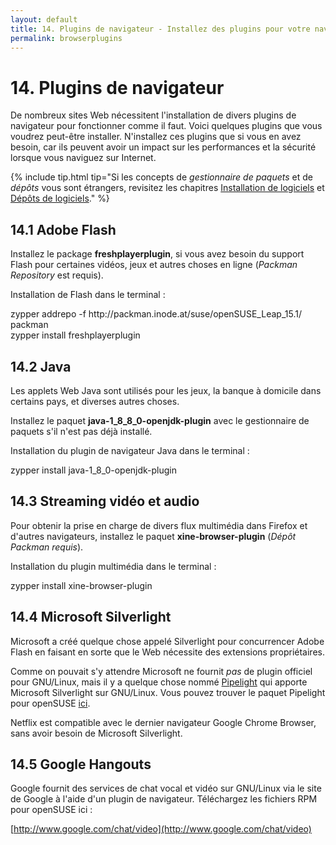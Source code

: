 ```yaml
---
layout: default
title: 14. Plugins de navigateur - Installez des plugins pour votre navigateur Web tels que Flash et Java
permalink: browserplugins
---
```


# 14. Plugins de navigateur

De nombreux sites Web nécessitent l'installation de divers plugins de navigateur pour fonctionner comme il faut. Voici quelques plugins que vous voudrez peut-être installer. N'installez ces plugins que si vous en avez besoin, car ils peuvent avoir un impact sur les performances et la sécurité lorsque vous naviguez sur Internet.

{% include tip.html tip="Si les concepts de *gestionnaire de paquets* et de *dépôts* vous sont étrangers, revisitez les chapitres [Installation de logiciels](installationpaquets) et [Dépôts de logiciels](depots)." %}

## 14.1 Adobe Flash

Installez le package **freshplayerplugin**, si vous avez besoin du support Flash pour certaines vidéos, jeux et autres choses en ligne (*Packman Repository* est requis).

Installation de Flash dans le terminal :

<div class="clroot">zypper addrepo -f http://packman.inode.at/suse/openSUSE_Leap_15.1/ packman</div>

<div class="clroot">zypper install freshplayerplugin</div>

## 14.2 Java

Les applets Web Java sont utilisés pour les jeux, la banque à domicile dans certains pays, et diverses autres choses.

Installez le paquet **java-1_8_8_0-openjdk-plugin** avec le gestionnaire de paquets s'il n'est pas déjà installé.

Installation du plugin de navigateur Java dans le terminal :

<div class="clroot">zypper install java-1_8_0-openjdk-plugin</div>

## 14.3 Streaming vidéo et audio

Pour obtenir la prise en charge de divers flux multimédia dans Firefox et d'autres navigateurs, installez le paquet **xine-browser-plugin** (*Dépôt Packman requis*).

Installation du plugin multimédia dans le terminal :

<div class="clroot">zypper install xine-browser-plugin</div>

## 14.4 Microsoft Silverlight

Microsoft a créé quelque chose appelé Silverlight pour concurrencer Adobe Flash en faisant en sorte que le Web nécessite des extensions propriétaires.

Comme on pouvait s'y attendre Microsoft ne fournit *pas* de plugin officiel pour GNU/Linux, mais il y a quelque chose nommé [Pipelight](http://fds-team.de/cms/articles/2013-08/pipelight-using-silverlight-in-linux-browsers.html) qui apporte Microsoft Silverlight sur GNU/Linux. Vous pouvez trouver le paquet Pipelight pour openSUSE [ici](http://software.opensuse.org/package/pipelight).

Netflix est compatible avec le dernier navigateur Google Chrome Browser, sans avoir besoin de Microsoft Silverlight.

## 14.5 Google Hangouts

Google fournit des services de chat vocal et vidéo sur GNU/Linux via le site de Google à l'aide d'un plugin de navigateur. Téléchargez les fichiers RPM pour openSUSE ici :

[http://www.google.com/chat/video](http://www.google.com/chat/video)
